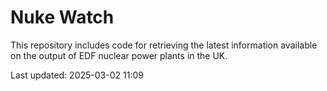 # Nuke Watch

This repository includes code for retrieving the latest information available on the output of EDF nuclear power plants in the UK.

Last updated: 2025-03-02 11:09